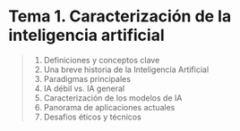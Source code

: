 # Tema 1. Caracterización de la inteligencia artificial

> 1. Definiciones y conceptos clave
> 1. Una breve historia de la Inteligencia Artificial
> 1. Paradigmas principales
> 1. IA débil vs. IA general
> 1. Caracterización de los modelos de IA
> 1. Panorama de aplicaciones actuales
> 1. Desafios éticos y técnicos